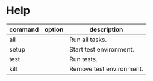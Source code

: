 # Help

| command | option | description              |
| ------- | ------ | ------------------------ |
| all     |        | Run all tasks.           |
| setup   |        | Start test environment.  |
| test    |        | Run tests.               |
| kill    |        | Remove test environment. |
